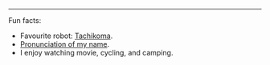 

---


Fun facts:

* Favourite robot: [Tachikoma](https://ghostintheshell.fandom.com/wiki/Tachikoma).
* [Pronunciation of my name](pronunciation).
* I enjoy watching movie, cycling, and camping.
